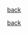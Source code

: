[back](https://github.com/manitejav/reading-material#doc-1)

[back](https://github.com/manitejav/reading-material#doc-1)
